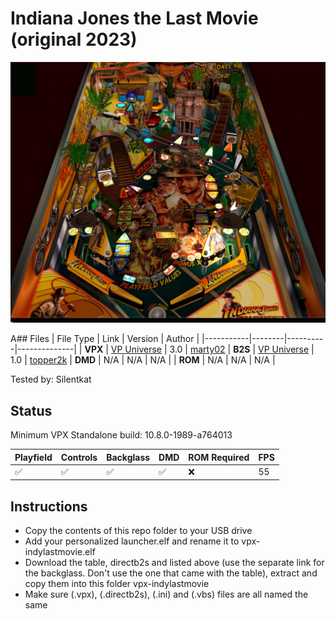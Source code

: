 # Indiana Jones the Last Movie (original 2023)

![Table Preview](../../images/vpx-indylastmovie-preview.jpg)

A## Files
| File Type | Link | Version | Author | 
|-----------|--------|----------|--------------|
| **VPX** | [VP Universe](https://vpuniverse.com/files/file/14905-indiana-jones-the-last-movie/) | 3.0 | [marty02](https://vpuniverse.com/profile/16531-marty02/)
| **B2S** | [VP Universe](https://vpuniverse.com/files/file/14961-indiana-jones-the-last-movie-alternate-b2s/) | 1.0 | [topper2k](https://vpuniverse.com/profile/32127-topper2k/)
| **DMD** | N/A | N/A | N/A |
| **ROM** | N/A | N/A | N/A |


Tested by: Silentkat 

## Status 

Minimum VPX Standalone build: 10.8.0-1989-a764013

| Playfield | Controls | Backglass | DMD | ROM Required | FPS | 
|-----------|----------|-----------|-----|--------------|-----|
| :white_check_mark: | :white_check_mark: | :white_check_mark: | :white_check_mark: | :x: | 55 |

## Instructions

- Copy the contents of this repo folder to your USB drive
- Add your personalized launcher.elf and rename it to vpx-indylastmovie.elf
- Download the table, directb2s and listed above (use the separate link for the backglass. Don't use the one that came with the table), extract and copy them into this folder vpx-indylastmovie
- Make sure (.vpx), (.directb2s), (.ini) and (.vbs) files are all named the same

